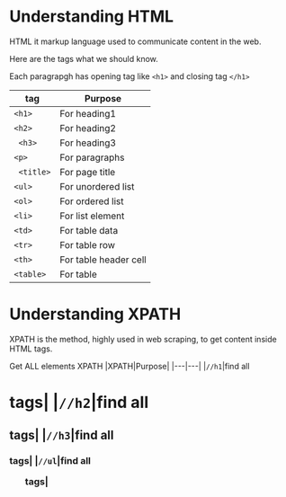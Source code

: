 # Understanding HTML

HTML it markup language used to communicate content in the web.

Here are the tags what we should know.

Each paragrapgh has opening tag like ```<h1>``` and closing tag ```</h1>```


|tag|Purpose|
|---|---|
|``` <h1> ```|For heading1|
|``` <h2> ```|For heading2|
|``` <h3>```|For heading3|
|``` <p> ```| For paragraphs|
|``` <title>```| For page title|
|```<ul>```| For unordered list|
|```<ol>```| For ordered list|
|```<li>```| For list element|
|```<td>```| For table data|
|```<tr>```| For table row|
|```<th>```| For table header cell|
|```<table>```| For table|


# Understanding XPATH

XPATH is the method, highly used in web scraping, to get content inside HTML tags.

Get ALL elements XPATH
|XPATH|Purpose|
|---|---|
|```//h1```|find all <h1> tags|
|```//h2```|find all <h2> tags|
|```//h3```|find all <h3> tags|
|```//ul```|find all <ul> tags|





